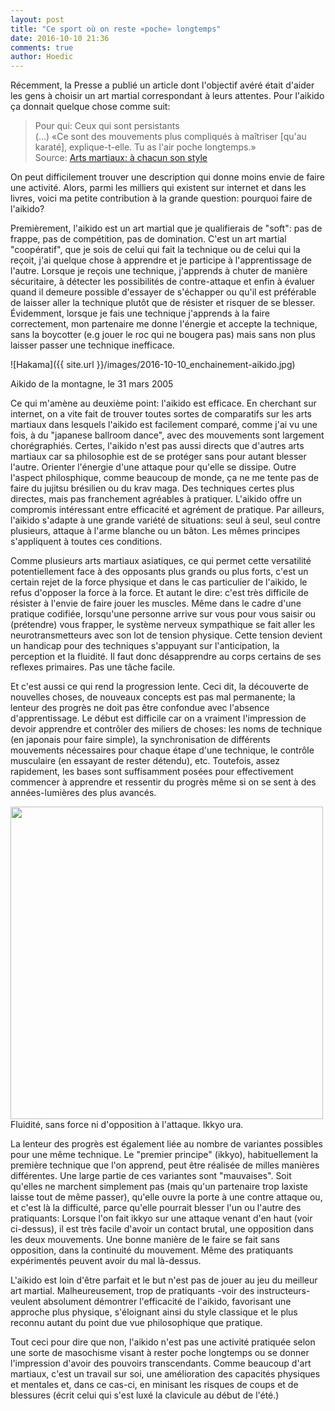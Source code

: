 ```yaml
---
layout: post
title: "Ce sport où on reste «poche» longtemps"
date: 2016-10-10 21:36
comments: true
author: Hoedic
---
```


Récemment, la Presse a publié un article dont l'objectif avéré était d'aider les gens à choisir un art martial correspondant à leurs attentes. Pour l'aikido ça donnait quelque chose comme suit:

> Pour qui: Ceux qui sont persistants<br/>
> (...) «Ce sont des mouvements plus compliqués à maîtriser [qu'au karaté], explique-t-elle. Tu as l'air poche longtemps.»<br/>
> Source: [Arts martiaux: à chacun son style](http://www.lapresse.ca/vivre/sante/en-forme/201610/05/01-5027505-arts-martiaux-a-chacun-son-style.php)

On peut difficilement trouver une description qui donne moins envie de faire une activité. Alors, parmi les milliers qui existent sur internet et dans les livres, voici ma petite contribution à la grande question: pourquoi faire de l'aikido?

Premièrement, l'aikido est un art martial que je qualifierais de "soft": pas de frappe, pas de compétition, pas de domination. C'est un art martial "coopératif", que je sois de celui qui fait la technique ou de celui qui la reçoit, j'ai quelque chose à apprendre et je participe à l'apprentissage de l'autre. Lorsque je reçois une technique, j'apprends à chuter de manière sécuritaire, à détecter les possibilités de contre-attaque et enfin à évaluer quand il demeure possible d'essayer de s'échapper ou qu'il est préférable de laisser aller la technique plutôt que de résister et risquer de se blesser. Évidemment, lorsque je fais une technique j'apprends à la faire correctement, mon partenaire me donne l'énergie et accepte la technique, sans la boycotter (e.g jouer le roc qui ne bougera pas) mais sans non plus laisser passer une technique inefficace.


![Hakama]({{ site.url }}/images/2016-10-10_enchainement-aikido.jpg)
<div class="photoattrib">Aikido de la montagne, le 31 mars 2005 </div>

Ce qui m'amène au deuxième point: l'aikido est efficace. En cherchant sur internet, on a vite fait de trouver toutes sortes de comparatifs sur les arts martiaux dans lesquels l'aikido est facilement comparé, comme j'ai vu une fois, à du "japanese ballroom dance", avec des mouvements sont largement chorégraphiés. Certes, l'aikido n'est pas aussi directs que d'autres arts martiaux car sa philosophie est de se protéger sans pour autant blesser l'autre. Orienter l'énergie d'une attaque pour qu'elle se dissipe. Outre l'aspect philosphique, comme beaucoup de monde, ça ne me tente pas de faire du jujitsu brésilien ou du krav maga. Des techniques certes plus directes, mais pas franchement agréables à pratiquer. L'aikido offre un compromis intéressant entre efficacité et agrément de pratique. Par ailleurs, l'aikido s'adapte à une grande variété de situations: seul à seul, seul contre plusieurs, attaque à l'arme blanche ou un bâton. Les mêmes principes s'appliquent à toutes ces conditions.

Comme plusieurs arts martiaux asiatiques, ce qui permet cette versatilité potentiellement face à des opposants plus grands ou plus forts, c'est un certain rejet de la force physique et dans le cas particulier de l'aikido, le refus d'opposer la force à la force. Et autant le dire: c'est très difficile de résister à l'envie de faire jouer les muscles. Même dans le cadre d'une pratique codifiée, lorsqu'une personne arrive sur vous pour vous saisir ou (prétendre) vous frapper, le système nerveux sympathique se fait aller les neurotransmetteurs avec son lot de tension physique. Cette tension devient un handicap pour des techniques s'appuyant sur l'anticipation, la perception et la fluidité. Il faut donc désapprendre au corps certains de ses reflexes primaires. Pas une tâche facile.

Et c'est aussi ce qui rend la progression lente. Ceci dit, la découverte de nouvelles choses, de nouveaux concepts est pas mal permanente; la lenteur des progrès ne doit pas être confondue avec l'absence d'apprentissage. Le début est difficile car on a vraiment l'impression de devoir apprendre et contrôler des miliers de choses: les noms de technique (en japonais pour faire simple), la synchronisation de différents mouvements nécessaires pour chaque étape d'une technique, le contrôle musculaire (en essayant de rester détendu), etc. Toutefois, assez rapidement, les bases sont suffisamment posées pour effectivement commencer à apprendre et ressentir du progrès même si on se sent à des années-lumières des plus avancés.

<img width="500" src="{{ site.url }}/images/2016-10-10_shomen_uchi_ikkyo_omote_ura.gif"/>
<div class="photoattrib">Fluidité, sans force ni d'opposition à l'attaque. Ikkyo ura.</div>

La lenteur des progrès est également liée au nombre de variantes possibles pour une même technique. Le "premier principe" (ikkyo), habituellement la première technique que l'on apprend, peut être réalisée de milles manières différentes. Une large partie de ces variantes sont "mauvaises". Soit qu'elles ne marchent simplement pas (mais qu'un partenaire trop laxiste laisse tout de même passer), qu'elle ouvre la porte à une contre attaque ou, et c'est là la difficulté, parce qu'elle pourrait blesser l'un ou l'autre des pratiquants: Lorsque l'on fait ikkyo sur une attaque venant d'en haut (voir ci-dessus), il est très facile d'avoir un contact brutal, une opposition dans les deux mouvements. Une bonne manière de le faire se fait sans opposition, dans la continuité du mouvement. Même des pratiquants expérimentés peuvent avoir du mal là-dessus.

L'aikido est loin d'être parfait et le but n'est pas de jouer au jeu du meilleur art martial. Malheureusement, trop de pratiquants -voir des instructeurs- veulent absolument démontrer l'efficacité de l'aikido, favorisant une approche plus physique, s'éloignant ainsi du style classique et le plus reconnu autant du point due vue philosophique que pratique.

Tout ceci pour dire que non, l'aikido n'est pas une activité pratiquée selon une sorte de masochisme visant à rester poche longtemps ou se donner l'impression d'avoir des pouvoirs transcendants. Comme beaucoup d'art martiaux, c'est un travail sur soi, une amélioration des capacités physiques et mentales et, dans ce cas-ci, en minisant les risques de coups et de blessures (écrit celui qui s'est luxé la clavicule au début de l'été.)

